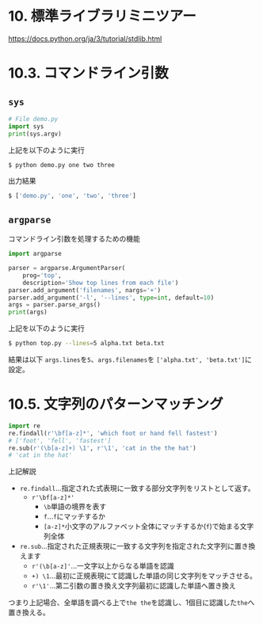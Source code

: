 # 10. 標準ライブラリミニツアー

https://docs.python.org/ja/3/tutorial/stdlib.html

# 10.3. コマンドライン引数

## `sys`

```python
# File demo.py
import sys
print(sys.argv)
```

上記を以下のように実行
```bash
$ python demo.py one two three
```
出力結果
```bash
$ ['demo.py', 'one', 'two', 'three']
```

## `argparse`

コマンドライン引数を処理するための機能
```python
import argparse

parser = argparse.ArgumentParser(
    prog='top',
    description='Show top lines from each file')
parser.add_argument('filenames', nargs='+')
parser.add_argument('-l', '--lines', type=int, default=10)
args = parser.parse_args()
print(args)
```

上記を以下のように実行
```bash
$ python top.py --lines=5 alpha.txt beta.txt
```

結果は以下
`args.lines`を`5`、`args.filenames`を `['alpha.txt', 'beta.txt']`に設定。

# 10.5. 文字列のパターンマッチング

```python
import re
re.findall(r'\bf[a-z]*', 'which foot or hand fell fastest')
# ['foot', 'fell', 'fastest']
re.sub(r'(\b[a-z]+) \1', r'\1', 'cat in the the hat')
# 'cat in the hat'
```

上記解説
- `re.findall`...指定された式表現に一致する部分文字列をリストとして返す。
  - `r'\bf[a-z]*'`
    - `\b`単語の境界を表す
    - `f`...`f`にマッチするか
    - `[a-z]*`小文字のアルファベット全体にマッチするか(`f`)で始まる文字列全体
- `re.sub`...指定された正規表現に一致する文字列を指定された文字列に置き換えます
  - `r'(\b[a-z]'`...一文字以上からなる単語を認識
  - `+) \1`...最初に正規表現にて認識した単語の同じ文字列をマッチさせる。
  - `r'\1'`...第二引数の置き換え文字列最初に認識した単語へ置き換え

つまり上記場合、全単語を調べる上で`the the`を認識し、1個目に認識した`the`へ置き換える。




